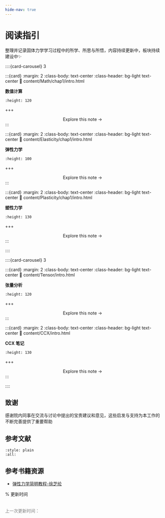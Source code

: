 ```yaml
---
hide-nav: true
---
```


# 阅读指引

整理并记录固体力学学习过程中的所学、所思与所悟，内容持续更新中，板块持续建设中✨

::::{card-carousel} 3

:::{card}
:margin: 2
:class-body: text-center
:class-header: bg-light text-center
:link: content/Math/chap1/intro.html

**数值计算**

```{image} images/Cover/math2.png
:height: 120
```

+++
<div style="text-align: center;">
Explore this note &rarr;
</div>
:::

:::{card}
:margin: 2
:class-body: text-center
:class-header: bg-light text-center
:link: content/Elasticity/chap1/intro.html

**弹性力学**

```{image} https://python.quantecon.org/_static/qe-logo-large.png
:height: 100
```

+++
<div style="text-align: center;">
Explore this note &rarr;
</div>
:::

:::{card}
:margin: 2
:class-body: text-center
:class-header: bg-light text-center
:link: content/Plasticity/chap1/intro.html

**塑性力学**

```{image} images/Cover/plasticity.png
:height: 130
```

+++
<div style="text-align: center;">
Explore this note &rarr;
</div>
:::

::::


::::{card-carousel} 3

:::{card}
:margin: 2
:class-body: text-center
:class-header: bg-light text-center
:link: content/Tensor/intro.html

**张量分析**

```{image} images/Cover/math2.png
:height: 120
```

+++
<div style="text-align: center;">
Explore this note &rarr;
</div>
:::


:::{card}
:margin: 2
:class-body: text-center
:class-header: bg-light text-center
:link: content/CCX/intro.html

**CCX 笔记**

```{image} images/Cover/CCX.png
:height: 130
```

+++
<div style="text-align: center;">
Explore this note &rarr;
</div>
:::


::::


## 致谢

感谢院内同事在交流与讨论中提出的宝贵建议和意见，这些启发与支持为本工作的不断完善提供了重要帮助


## 参考文献

```{bibliography}
:style: plain
:all:
```


## 参考书籍资源
- [弹性力学简明教程-徐芝纶](https://github.com/OpenDigitalTwin-Dev/SolidMechanics/blob/main/refbook/%E5%BC%B9%E6%80%A7%E5%8A%9B%E5%AD%A6%E7%AE%80%E6%98%8E%E6%95%99%E7%A8%8B-%E5%BE%90%E8%8A%9D%E7%BA%B6.pdf)

% 更新时间
<br><br><br>
<span style="font-family: Arial, sans-serif; color: gray;">
  上一次更新时间：<span id="update-time"></span>
</span>

<script>
  document.getElementById("update-time").innerText = new Date().toLocaleString();
</script>
